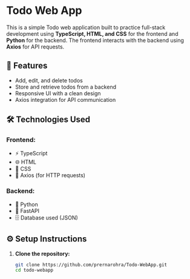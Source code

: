 # Todo Web App 
This is a simple Todo web application built to practice full-stack development using **TypeScript, HTML, and CSS** for the frontend and **Python** for the backend. The frontend interacts with the backend using **Axios** for API requests.

## 🚀 Features
- Add, edit, and delete todos  
- Store and retrieve todos from a backend  
- Responsive UI with a clean design  
- Axios integration for API communication 

## 🛠 Technologies Used

### Frontend:
- ⚡ TypeScript  
- 🌐 HTML  
- 🎨 CSS  
- 🔗 Axios (for HTTP requests)  

### Backend:
- 🐍 Python  
- 🚀 FastAPI
- 🗄️ Database used (JSON)  

## ⚙️ Setup Instructions

1. **Clone the repository:**
   ```sh
   git clone https://github.com/prernarohra/Todo-WebApp.git
   cd todo-webapp
   ```
